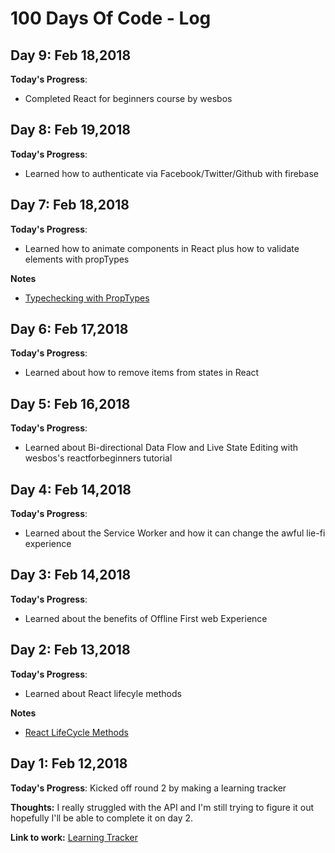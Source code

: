 # 100 Days Of Code - Log

## Day 9: Feb 18,2018

**Today's Progress**: 
* Completed React for beginners course by wesbos

## Day 8: Feb 19,2018

**Today's Progress**: 
* Learned how to authenticate via Facebook/Twitter/Github with firebase

## Day 7: Feb 18,2018

**Today's Progress**: 
* Learned how to animate components in React plus how to validate elements with propTypes

**Notes**
* [Typechecking with PropTypes](https://reactjs.org/docs/typechecking-with-proptypes.html)

## Day 6: Feb 17,2018

**Today's Progress**: 
* Learned about how to remove items from states in React

## Day 5: Feb 16,2018

**Today's Progress**: 
* Learned about Bi-directional Data Flow and Live State Editing with wesbos's reactforbeginners tutorial

## Day 4: Feb 14,2018

**Today's Progress**: 
* Learned about the Service Worker and how it can change the awful lie-fi experience

## Day 3: Feb 14,2018

**Today's Progress**: 
* Learned about the benefits of Offline First web Experience

## Day 2: Feb 13,2018

**Today's Progress**: 
* Learned about React lifecyle methods

**Notes**
* [React LifeCycle Methods](https://reactjs.org/docs/react-component.html)

## Day 1: Feb 12,2018

**Today's Progress**: Kicked off round 2 by making a learning tracker

**Thoughts:** I really struggled with the API and I'm still trying to figure it out hopefully I'll be able to complete it on day 2.

**Link to work:** [Learning Tracker](https://github.com/RitikPatni/Learning-Tracker)
